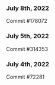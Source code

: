 ### July 8th, 2022

Commit #178072

### July 5th, 2022

Commit #314353


### July 4th, 2022

Commit #72281
